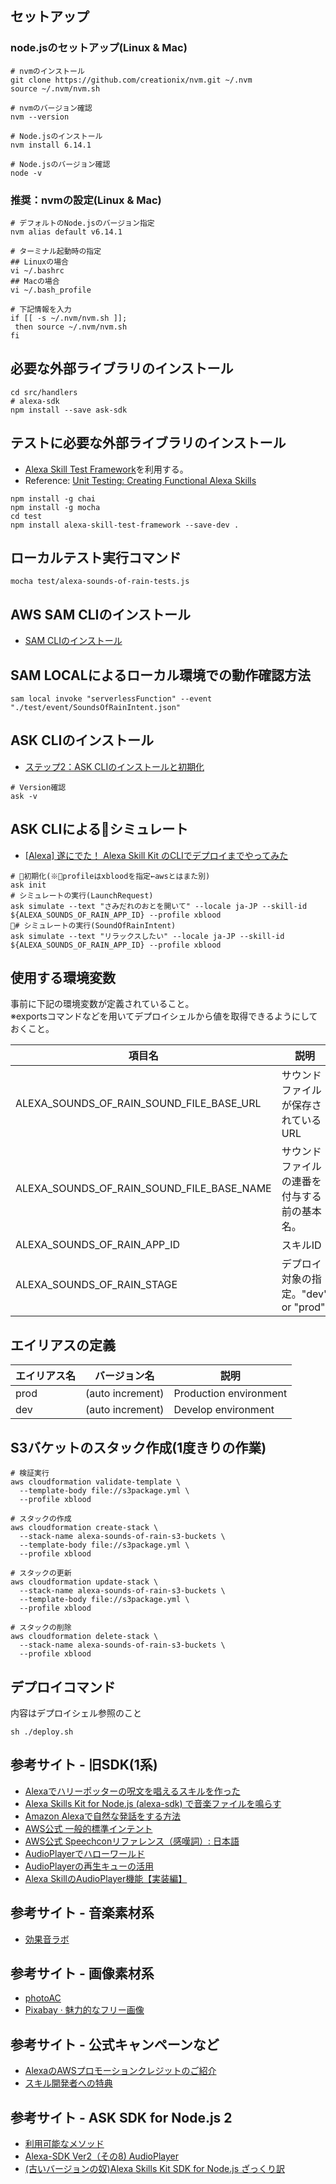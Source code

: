 ## セットアップ
### node.jsのセットアップ(Linux & Mac)
```
# nvmのインストール
git clone https://github.com/creationix/nvm.git ~/.nvm
source ~/.nvm/nvm.sh

# nvmのバージョン確認
nvm --version

# Node.jsのインストール
nvm install 6.14.1

# Node.jsのバージョン確認
node -v
```

### 推奨：nvmの設定(Linux & Mac)
```
# デフォルトのNode.jsのバージョン指定
nvm alias default v6.14.1

# ターミナル起動時の指定
## Linuxの場合
vi ~/.bashrc
## Macの場合
vi ~/.bash_profile

# 下記情報を入力
if [[ -s ~/.nvm/nvm.sh ]];
 then source ~/.nvm/nvm.sh
fi
```

## 必要な外部ライブラリのインストール
```
cd src/handlers
# alexa-sdk
npm install --save ask-sdk
```

## テストに必要な外部ライブラリのインストール
- [Alexa Skill Test Framework](https://github.com/BrianMacIntosh/alexa-skill-test-framework)を利用する。
- Reference: [Unit Testing: Creating Functional Alexa Skills](https://developer.amazon.com/ja/blogs/alexa/post/35bdad3d-57c8-4623-88c6-815540697af5/unit-testing-create-functional-alexa-skills)  
```
npm install -g chai
npm install -g mocha
cd test
npm install alexa-skill-test-framework --save-dev .
```

## ローカルテスト実行コマンド
```
mocha test/alexa-sounds-of-rain-tests.js
```

## AWS SAM CLIのインストール
- [SAM CLIのインストール](https://docs.aws.amazon.com/ja_jp/lambda/latest/dg/sam-cli-requirements.html)

## SAM LOCALによるローカル環境での動作確認方法
```
sam local invoke "serverlessFunction" --event "./test/event/SoundsOfRainIntent.json"
```

## ASK CLIのインストール
- [ステップ2：ASK CLIのインストールと初期化](https://developer.amazon.com/ja/docs/smapi/quick-start-alexa-skills-kit-command-line-interface.html#step-2-install-and-initialize-ask-cli)
```
# Version確認
ask -v
```

## ASK CLIによるシミュレート
- [[Alexa] 遂にでた！ Alexa Skill Kit のCLIでデプロイまでやってみた](https://dev.classmethod.jp/cloud/ask-cli/)
```
# 初期化(※profileはxbloodを指定←awsとはまた別)
ask init
# シミュレートの実行(LaunchRequest)
ask simulate --text "さみだれのおとを開いて" --locale ja-JP --skill-id ${ALEXA_SOUNDS_OF_RAIN_APP_ID} --profile xblood
# シミュレートの実行(SoundOfRainIntent)
ask simulate --text "リラックスしたい" --locale ja-JP --skill-id ${ALEXA_SOUNDS_OF_RAIN_APP_ID} --profile xblood
```

## 使用する環境変数
事前に下記の環境変数が定義されていること。  
※exportsコマンドなどを用いてデプロイシェルから値を取得できるようにしておくこと。

| 項目名 | 説明 |
----|----
| ALEXA_SOUNDS_OF_RAIN_SOUND_FILE_BASE_URL | サウンドファイルが保存されているURL |
| ALEXA_SOUNDS_OF_RAIN_SOUND_FILE_BASE_NAME | サウンドファイルの連番を付与する前の基本名。 |
| ALEXA_SOUNDS_OF_RAIN_APP_ID | スキルID |
| ALEXA_SOUNDS_OF_RAIN_STAGE | デプロイ対象の指定。"dev" or "prod" |

## エイリアスの定義
| エイリアス名 | バージョン名 | 説明 |
---- | ---- | ----
| prod | (auto increment) | Production environment |
| dev | (auto increment) | Develop environment |

## S3バケットのスタック作成(1度きりの作業)
```
# 検証実行
aws cloudformation validate-template \
  --template-body file://s3package.yml \
  --profile xblood

# スタックの作成
aws cloudformation create-stack \
  --stack-name alexa-sounds-of-rain-s3-buckets \
  --template-body file://s3package.yml \
  --profile xblood

# スタックの更新
aws cloudformation update-stack \
  --stack-name alexa-sounds-of-rain-s3-buckets \
  --template-body file://s3package.yml \
  --profile xblood

# スタックの削除
aws cloudformation delete-stack \
  --stack-name alexa-sounds-of-rain-s3-buckets \
  --profile xblood
```
## デプロイコマンド
内容はデプロイシェル参照のこと
```
sh ./deploy.sh
```

## 参考サイト - 旧SDK(1系)
- [Alexaでハリーポッターの呪文を唱えるスキルを作った](http://atskimura.hatenablog.com/entry/2018/01/08/222701)
- [Alexa Skills Kit for Node.js (alexa-sdk) で音楽ファイルを鳴らす](https://qiita.com/alpha2048/items/aa30bfef89f3b8eaf029)
- [Amazon Alexaで自然な発話をする方法](https://qiita.com/tochi/items/0ddf63953ccd98ac315c)
- [AWS公式 一般的標準インテント](https://developer.amazon.com/ja/docs/custom-skills/standard-built-in-intents.html)
- [AWS公式 Speechconリファレンス（感嘆詞）: 日本語](https://developer.amazon.com/ja/docs/custom-skills/speechcon-reference-interjections-japanese.html)
- [AudioPlayerでハローワールド](https://dev.classmethod.jp/cloud/aws/hello-world-alexa-skill-audioplayer/)
- [AudioPlayerの再生キューの活用](https://dev.classmethod.jp/cloud/aws/using_audio_player_queue/)
- [Alexa SkillのAudioPlayer機能【実装編】](https://kotodama.today/?p=881)

## 参考サイト - 音楽素材系
- [効果音ラボ](https://soundeffect-lab.info/sound/animal/)

## 参考サイト - 画像素材系
- [photoAC](https://www.photo-ac.com/)
- [Pixabay · 魅力的なフリー画像](https://pixabay.com/)

## 参考サイト - 公式キャンペーンなど
- [AlexaのAWSプロモーションクレジットのご紹介](https://developer.amazon.com/ja/alexa-skills-kit/alexa-aws-credits)
- [スキル開発者への特典](https://developer.amazon.com/ja/alexa-skills-kit/alexa-developer-skill-promotion)

## 参考サイト - ASK SDK for Node.js 2
- [利用可能なメソッド](https://ask-sdk-for-nodejs.readthedocs.io/ja/latest/Building-Response.html)
- [Alexa-SDK Ver2（その8) AudioPlayer](https://dev.classmethod.jp/cloud/alexa-sdk-v2-eighth/)
- [(古いバージョンの奴)Alexa Skills Kit SDK for Node.js ざっくり訳](https://qiita.com/HeRo/items/8475505a55cc9e737687)

